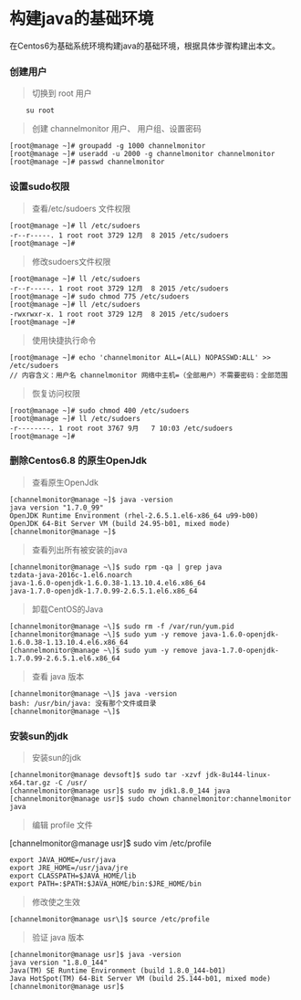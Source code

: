# 构建java的基础环境

在Centos6为基础系统环境构建java的基础环境，根据具体步骤构建出本文。

### 创建用户

> 切换到 root 用户

 ```
     su root
 ```

> 创建 channelmonitor  用户、 用户组、设置密码

```
[root@manage ~]# groupadd -g 1000 channelmonitor
[root@manage ~]# useradd -u 2000 -g channelmonitor channelmonitor
[root@manage ~]# passwd channelmonitor
```

### 设置sudo权限

> 查看/etc/sudoers 文件权限

```
[root@manage ~]# ll /etc/sudoers
-r--r-----. 1 root root 3729 12月  8 2015 /etc/sudoers
[root@manage ~]#
```

> 修改sudoers文件权限

```
[root@manage ~]# ll /etc/sudoers
-r--r-----. 1 root root 3729 12月  8 2015 /etc/sudoers
[root@manage ~]# sudo chmod 775 /etc/sudoers
[root@manage ~]# ll /etc/sudoers
-rwxrwxr-x. 1 root root 3729 12月  8 2015 /etc/sudoers
[root@manage ~]#
```

> 使用快捷执行命令

```
[root@manage ~]# echo 'channelmonitor ALL=(ALL) NOPASSWD:ALL' >> /etc/sudoers
// 内容含义：用户名 channelmonitor 网络中主机=（全部用户）不需要密码：全部范围
```

> 恢复访问权限

```
[root@manage ~]# sudo chmod 400 /etc/sudoers
[root@manage ~]# ll /etc/sudoers
-r--------. 1 root root 3767 9月   7 10:03 /etc/sudoers
[root@manage ~]#
```

### 删除Centos6.8 的原生OpenJdk
> 查看原生OpenJdk

```
[channelmonitor@manage ~]$ java -version
java version "1.7.0_99"
OpenJDK Runtime Environment (rhel-2.6.5.1.el6-x86_64 u99-b00)
OpenJDK 64-Bit Server VM (build 24.95-b01, mixed mode)
[channelmonitor@manage ~]$
```

> 查看列出所有被安装的java

```
[channelmonitor@manage ~\]$ sudo rpm -qa | grep java  
tzdata-java-2016c-1.el6.noarch  
java-1.6.0-openjdk-1.6.0.38-1.13.10.4.el6.x86_64  
java-1.7.0-openjdk-1.7.0.99-2.6.5.1.el6.x86_64  
```

> 卸载CentOS的Java

```
[channelmonitor@manage ~\]$ sudo rm -f /var/run/yum.pid  
[channelmonitor@manage ~\]$ sudo yum -y remove java-1.6.0-openjdk-1.6.0.38-1.13.10.4.el6.x86_64  
[channelmonitor@manage ~\]$ sudo yum -y remove java-1.7.0-openjdk-1.7.0.99-2.6.5.1.el6.x86_64
```

> 查看 java 版本

```
[channelmonitor@manage ~\]$ java -version  
bash: /usr/bin/java: 没有那个文件或目录  
[channelmonitor@manage ~\]$
```

### 安装sun的jdk

> 安装sun的jdk

```
[channelmonitor@manage devsoft]$ sudo tar -xzvf jdk-8u144-linux-x64.tar.gz -C /usr/
[channelmonitor@manage usr]$ sudo mv jdk1.8.0_144 java
[channelmonitor@manage usr]$ sudo chown channelmonitor:channelmonitor java
```

> 编辑 profile 文件

[channelmonitor@manage usr\]$ sudo vim /etc/profile

```
export JAVA_HOME=/usr/java  
export JRE_HOME=/usr/java/jre   
export CLASSPATH=$JAVA_HOME/lib   
export PATH=:$PATH:$JAVA_HOME/bin:$JRE_HOME/bin
```

> 修改使之生效

```
[channelmonitor@manage usr\]$ source /etc/profile
```

> 验证 java 版本

```
[channelmonitor@manage usr]$ java -version
java version "1.8.0_144"
Java(TM) SE Runtime Environment (build 1.8.0_144-b01)
Java HotSpot(TM) 64-Bit Server VM (build 25.144-b01, mixed mode)
[channelmonitor@manage usr]$
```



